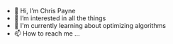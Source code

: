 - 👋 Hi, I’m Chris Payne
- 👀 I’m interested in all the things
- 🌱 I'm currently learning about optimizing algorithms 
- 📫 How to reach me ...

<!---
Magicman5511v2/Magicman5511v2 is a ✨ special ✨ repository because its `README.md` (this file) appears on your GitHub profile.
You can click the Preview link to take a look at your changes.
--->

